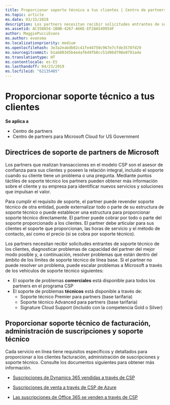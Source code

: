 ```yaml
---
title: Proporcionar soporte técnico a tus clientes | Centro de partners
ms.topic: article
ms.date: 03/15/2019
description: Los partners necesitan recibir solicitudes entrantes de soporte técnico de los clientes, diagnosticar problemas de capacidad del partner del mejor modo posible y, a continuación, resolver problemas que están dentro del ámbito de los límites de soporte técnico de línea base.
ms.assetid: AC358854-1B0B-4267-A66E-EF28A549954F
author: MaggiePucciEvans
ms.author: evansma
ms.localizationpriority: medium
ms.openlocfilehash: 3e3a2eabdb02c41fe44750c967e7cfde3578fd29
ms.sourcegitcommit: b1ab80345b4e4af649fb8cc51d96d798e0791ade
ms.translationtype: HT
ms.contentlocale: es-ES
ms.lasthandoff: 04/23/2019
ms.locfileid: "62135485"
---
```

# <a name="providing-support-to-your-customers"></a>Proporcionar soporte técnico a tus clientes

**Se aplica a**

-  Centro de partners
-  Centro de partners para Microsoft Cloud for US Government


## <a name="microsoft-partner-support-guidance"></a>Directrices de soporte de partners de Microsoft

Los partners que realizan transacciones en el modelo CSP son el asesor de confianza para sus clientes y poseen la relación integral, incluido el soporte cuando su cliente tiene un problema o una pregunta. Mediante puntos táctiles de soporte técnico los partners pueden obtener más información sobre el cliente y su empresa para identificar nuevos servicios y soluciones que impulsan el valor.

Para cumplir el requisito de soporte, el partner puede revender soporte técnico de otra entidad, puede externalizar todo o parte de su estructura de soporte técnico o puede establecer una estructura para proporcionar soporte técnico directamente.  El partner puede cobrar por todo o parte del soporte proporcionado a los clientes. El partner debe articular para sus clientes el soporte que proporcionan, las horas de servicio y el método de contacto, así como el precio (si se cobra por soporte técnico). 

Los partners necesitan recibir solicitudes entrantes de soporte técnico de los clientes, diagnosticar problemas de capacidad del partner del mejor modo posible y, a continuación, resolver problemas que están dentro del ámbito de los límites de soporte técnico de línea base. Si el partner no puede resolver un problema, puede escalar problemas a Microsoft a través de los vehículos de soporte técnico siguientes:

- El soporte de problemas **comerciales** está disponible para todos los partners en el programa CSP
-   El soporte de problemas **técnicos** está disponible a través de:
    -   Soporte técnico Premier para partners (base tarifaria)
    -   Soporte técnico Advanced para partners (base tarifaria)
    -   Signature Cloud Support (incluido con la competencia Gold o Silver)

## <a name="providing-billing-subscription-management-and-technical-support"></a>Proporcionar soporte técnico de facturación, administración de suscripciones y soporte técnico 

Cada servicio en línea tiene requisitos específicos y detallados para proporcionar a los clientes facturación, administración de suscripciones y soporte técnico. Consulte los documentos siguientes para obtener más información.

-   [Suscripciones de Dynamics 365 vendidas a través de CSP](https://www.microsoftpartnercommunity.com/t5/CSP/Microsoft-Partner-Support-Guidance/m-p/5262#M30)

-   [Suscripciones de venta a través de CSP de Azure](https://www.microsoftpartnercommunity.com/t5/CSP/Microsoft-Partner-Support-Guidance/m-p/5263#M31)

-   [Las suscripciones de Office 365 se venden a través de CSP](https://www.microsoftpartnercommunity.com/t5/CSP/Microsoft-Partner-Support-Guidance/m-p/5264#M32)



 

 



